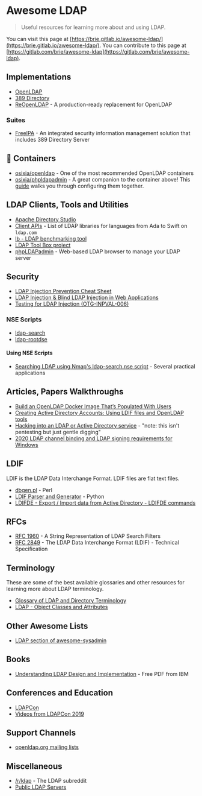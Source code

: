 # Awesome LDAP
> Useful resources for learning more about and using LDAP. 

You can visit this page at [https://brie.gitlab.io/awesome-ldap/](https://brie.gitlab.io/awesome-ldap/). You can contribute to this page at [https://gitlab.com/brie/awesome-ldap](https://gitlab.com/brie/awesome-ldap).

## Implementations
  - [OpenLDAP](https://www.openldap.org/)
  - [389 Directory](https://directory.fedoraproject.org/)
  - [ReOpenLDAP](https://github.com/erthink/ReOpenLDAP) - A production-ready replacement for OpenLDAP

### Suites
  - [FreeIPA](https://www.freeipa.org/page/Main_Page) - An integrated security information management solution that includes 389 Directory Server

## :whale: Containers
  - [osixia/openldap](https://hub.docker.com/r/osixia/openldap/) - One of the most recommended OpenLDAP containers
  - [osixia/phpldapadmin](https://hub.docker.com/r/osixia/phpldapadmin/) - A great companion to the container above! This [guide](https://scytalelabs.com/setup-and-configure-openldap-using-docker-image-on-ubuntu-16-04/) walks you through configuring them together.

## LDAP Clients, Tools and Utilities
  - [Apache Directory Studio](https://directory.apache.org/studio/)
  - [Client APIs](https://ldap.com/client-apis/) - List of LDAP libraries for languages from Ada to Swift on `ldap.com`
  - [lb - LDAP benchmarking tool](https://github.com/hamano/lb)
  - [LDAP Tool Box project](https://ltb-project.org/doku.php)
  - [phpLDAPadmin](http://phpldapadmin.sourceforge.net/wiki/index.php/Main_Page) - Web-based LDAP browser to manage your LDAP server

## Security
  - [LDAP Injection Prevention Cheat Sheet](https://cheatsheetseries.owasp.org/cheatsheets/LDAP_Injection_Prevention_Cheat_Sheet.html)
  - [LDAP Injection & Blind LDAP Injection in Web Applications](https://www.blackhat.com/presentations/bh-europe-08/Alonso-Parada/Whitepaper/bh-eu-08-alonso-parada-WP.pdf)
  - [Testing for LDAP Injection (OTG-INPVAL-006)](https://kennel209.gitbooks.io/owasp-testing-guide-v4/en/web_application_security_testing/testing_for_ldap_injection_otg-inpval-006.html)
### NSE Scripts
  - [ldap-search](https://nmap.org/nsedoc/scripts/ldap-search.html)
  - [ldap-rootdse](https://nmap.org/nsedoc/scripts/ldap-rootdse.html)

#### Using NSE Scripts
  - [Searching LDAP using Nmap's ldap-search.nse script](https://fadedlab.wordpress.com/2017/07/25/searching-ldap-using-nmaps-ldap-search-nse/) - Several practical applications

## Articles, Papers Walkthroughs
  - [Build an OpenLDAP Docker Image That’s Populated With Users](https://medium.com/better-programming/ldap-docker-image-with-populated-users-3a5b4d090aa4)
  - [Creating Active Directory Accounts: Using LDIF files and OpenLDAP tools](http://pig.made-it.com/pig-adusers.html)
  - [Hacking into an LDAP or Active Directory service](https://pub.nethence.com/server/active-directory) - "note: this isn't pentesting but just gentle digging"
  - [2020 LDAP channel binding and LDAP signing requirements for Windows](https://support.microsoft.com/en-us/help/4520412/2020-ldap-channel-binding-and-ldap-signing-requirements-for-windows)

## LDIF 
LDIF is the LDAP Data Interchange Format. LDIF files are flat text files. 

  - [dbgen.pl](https://linux.die.net/man/1/dbgen.pl) - Perl
  - [LDIF Parser and Generator](https://www.python-ldap.org/en/latest/reference/ldif.html) - Python 
  - [LDIFDE - Export / Import data from Active Directory - LDIFDE commands ](https://support.microsoft.com/en-us/help/555636)

## RFCs
  - [RFC 1960](https://www.ietf.org/rfc/rfc1960.txt) - A String Representation of LDAP Search Filters
  - [RFC 2849](https://tools.ietf.org/html/rfc2849) - The LDAP Data Interchange Format (LDIF) - Technical Specification

## Terminology
These are some of the best available glossaries and other resources for learning more about LDAP terminology.

  - [Glossary of LDAP and Directory Terminology](https://ldapwiki.com/wiki/Glossary%20Of%20LDAP%20And%20Directory%20Terminology)
  - [LDAP - Object Classes and Attributes](https://www.zytrax.com/books/ldap/ape/)

## Other Awesome Lists
  - [LDAP section of awesome-sysadmin](https://github.com/n1trux/awesome-sysadmin#ldap)

## Books
  - [Understanding LDAP Design and Implementation](https://www.redbooks.ibm.com/redbooks/pdfs/sg244986.pdf) - Free PDF from IBM
## Conferences and Education
  - [LDAPCon](https://ldapcon.org/2019/)
  - [Videos from LDAPCon 2019](https://www.youtube.com/channel/UCbozYVV-XTqzx-eTSI4I84A/videos)

## Support Channels
  - [openldap.org mailing lists](https://lists.openldap.org/hyperkitty/)

## Miscellaneous
  - [/r/ldap](https://reddit.com/r/ldap) - The LDAP subreddit
  - [Public LDAP Servers](https://ldapwiki.com/wiki/Public%20LDAP%20Servers)
